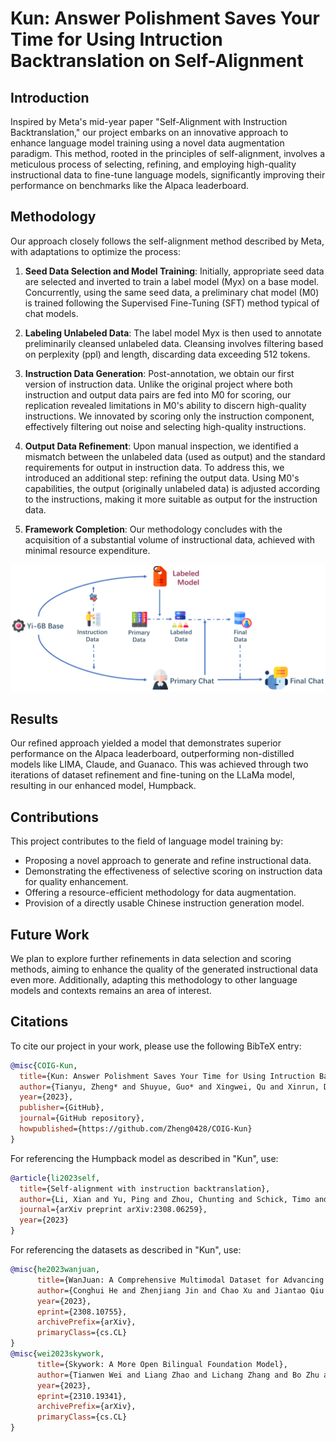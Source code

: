 # Kun: Answer Polishment Saves Your Time for Using Intruction Backtranslation on Self-Alignment

## Introduction

Inspired by Meta's mid-year paper "Self-Alignment with Instruction Backtranslation," our project embarks on an innovative approach to enhance language model training using a novel data augmentation paradigm. This method, rooted in the principles of self-alignment, involves a meticulous process of selecting, refining, and employing high-quality instructional data to fine-tune language models, significantly improving their performance on benchmarks like the Alpaca leaderboard.

## Methodology

Our approach closely follows the self-alignment method described by Meta, with adaptations to optimize the process:

1. **Seed Data Selection and Model Training**: Initially, appropriate seed data are selected and inverted to train a label model (Myx) on a base model. Concurrently, using the same seed data, a preliminary chat model (M0) is trained following the Supervised Fine-Tuning (SFT) method typical of chat models.

2. **Labeling Unlabeled Data**: The label model Myx is then used to annotate preliminarily cleansed unlabeled data. Cleansing involves filtering based on perplexity (ppl) and length, discarding data exceeding 512 tokens.

3. **Instruction Data Generation**: Post-annotation, we obtain our first version of instruction data. Unlike the original project where both instruction and output data pairs are fed into M0 for scoring, our replication revealed limitations in M0's ability to discern high-quality instructions. We innovated by scoring only the instruction component, effectively filtering out noise and selecting high-quality instructions.

4. **Output Data Refinement**: Upon manual inspection, we identified a mismatch between the unlabeled data (used as output) and the standard requirements for output in instruction data. To address this, we introduced an additional step: refining the output data. Using M0's capabilities, the output (originally unlabeled data) is adjusted according to the instructions, making it more suitable as output for the instruction data.

5. **Framework Completion**: Our methodology concludes with the acquisition of a substantial volume of instructional data, achieved with minimal resource expenditure.


![Project Framework](Kun_white.Jpeg)

## Results

Our refined approach yielded a model that demonstrates superior performance on the Alpaca leaderboard, outperforming non-distilled models like LIMA, Claude, and Guanaco. This was achieved through two iterations of dataset refinement and fine-tuning on the LLaMa model, resulting in our enhanced model, Humpback.

## Contributions

This project contributes to the field of language model training by:

- Proposing a novel approach to generate and refine instructional data.
- Demonstrating the effectiveness of selective scoring on instruction data for quality enhancement.
- Offering a resource-efficient methodology for data augmentation.
- Provision of a directly usable Chinese instruction generation model.

## Future Work

We plan to explore further refinements in data selection and scoring methods, aiming to enhance the quality of the generated instructional data even more. Additionally, adapting this methodology to other language models and contexts remains an area of interest.

## Citations

To cite our project in your work, please use the following BibTeX entry:

```bibtex
@misc{COIG-Kun,
  title={Kun: Answer Polishment Saves Your Time for Using Intruction Backtranslation on Self-Alignment},
  author={Tianyu, Zheng* and Shuyue, Guo* and Xingwei, Qu and Xinrun, Du and Wenhu, Chen and Jie, Fu and Wenhao, Huang and Ge, Zhang},
  year={2023},
  publisher={GitHub},
  journal={GitHub repository},
  howpublished={https://github.com/Zheng0428/COIG-Kun}
}
```

For referencing the Humpback model as described in "Kun", use:

```bibtex
@article{li2023self,
  title={Self-alignment with instruction backtranslation},
  author={Li, Xian and Yu, Ping and Zhou, Chunting and Schick, Timo and Zettlemoyer, Luke and Levy, Omer and Weston, Jason and Lewis, Mike},
  journal={arXiv preprint arXiv:2308.06259},
  year={2023}
}
```

For referencing the datasets as described in "Kun", use:

```bibtex
@misc{he2023wanjuan,
      title={WanJuan: A Comprehensive Multimodal Dataset for Advancing English and Chinese Large Models}, 
      author={Conghui He and Zhenjiang Jin and Chao Xu and Jiantao Qiu and Bin Wang and Wei Li and Hang Yan and Jiaqi Wang and Dahua Lin},
      year={2023},
      eprint={2308.10755},
      archivePrefix={arXiv},
      primaryClass={cs.CL}
}
@misc{wei2023skywork,
      title={Skywork: A More Open Bilingual Foundation Model}, 
      author={Tianwen Wei and Liang Zhao and Lichang Zhang and Bo Zhu and Lijie Wang and Haihua Yang and Biye Li and Cheng Cheng and Weiwei Lü and Rui Hu and Chenxia Li and Liu Yang and Xilin Luo and Xuejie Wu and Lunan Liu and Wenjun Cheng and Peng Cheng and Jianhao Zhang and Xiaoyu Zhang and Lei Lin and Xiaokun Wang and Yutuan Ma and Chuanhai Dong and Yanqi Sun and Yifu Chen and Yongyi Peng and Xiaojuan Liang and Shuicheng Yan and Han Fang and Yahui Zhou},
      year={2023},
      eprint={2310.19341},
      archivePrefix={arXiv},
      primaryClass={cs.CL}
}
```


